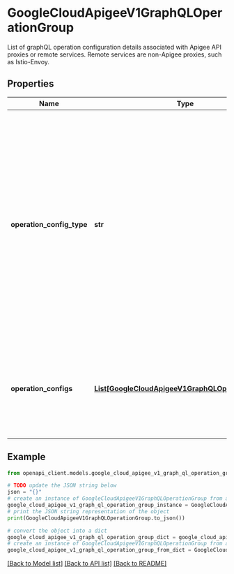 # GoogleCloudApigeeV1GraphQLOperationGroup

List of graphQL operation configuration details associated with Apigee API proxies or remote services. Remote services are non-Apigee proxies, such as Istio-Envoy.

## Properties

Name | Type | Description | Notes
------------ | ------------- | ------------- | -------------
**operation_config_type** | **str** | Flag that specifies whether the configuration is for Apigee API proxy or a remote service. Valid values include &#x60;proxy&#x60; or &#x60;remoteservice&#x60;. Defaults to &#x60;proxy&#x60;. Set to &#x60;proxy&#x60; when Apigee API proxies are associated with the API product. Set to &#x60;remoteservice&#x60; when non-Apigee proxies like Istio-Envoy are associated with the API product. | [optional] 
**operation_configs** | [**List[GoogleCloudApigeeV1GraphQLOperationConfig]**](GoogleCloudApigeeV1GraphQLOperationConfig.md) | Required. List of operation configurations for either Apigee API proxies or other remote services that are associated with this API product. | [optional] 

## Example

```python
from openapi_client.models.google_cloud_apigee_v1_graph_ql_operation_group import GoogleCloudApigeeV1GraphQLOperationGroup

# TODO update the JSON string below
json = "{}"
# create an instance of GoogleCloudApigeeV1GraphQLOperationGroup from a JSON string
google_cloud_apigee_v1_graph_ql_operation_group_instance = GoogleCloudApigeeV1GraphQLOperationGroup.from_json(json)
# print the JSON string representation of the object
print(GoogleCloudApigeeV1GraphQLOperationGroup.to_json())

# convert the object into a dict
google_cloud_apigee_v1_graph_ql_operation_group_dict = google_cloud_apigee_v1_graph_ql_operation_group_instance.to_dict()
# create an instance of GoogleCloudApigeeV1GraphQLOperationGroup from a dict
google_cloud_apigee_v1_graph_ql_operation_group_from_dict = GoogleCloudApigeeV1GraphQLOperationGroup.from_dict(google_cloud_apigee_v1_graph_ql_operation_group_dict)
```
[[Back to Model list]](../README.md#documentation-for-models) [[Back to API list]](../README.md#documentation-for-api-endpoints) [[Back to README]](../README.md)


